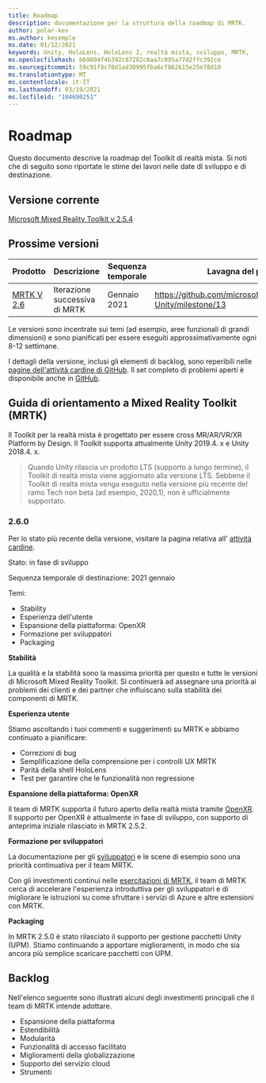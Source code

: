 ```yaml
---
title: Roadmap
description: documentazione per la struttura della roadmap di MRTK.
author: polar-kev
ms.author: kesemple
ms.date: 01/12/2021
keywords: Unity, HoloLens, HoloLens 2, realtà mista, sviluppo, MRTK,
ms.openlocfilehash: b69894f4b392c87282c6aa7c095a77d2ffc392ce
ms.sourcegitcommit: 59c91f8c70d1ad30995fba6cf862615e25e78d10
ms.translationtype: MT
ms.contentlocale: it-IT
ms.lasthandoff: 03/19/2021
ms.locfileid: "104690251"
---
```

# <a name="roadmap"></a>Roadmap

Questo documento descrive la roadmap del Toolkit di realtà mista. Si noti che di seguito sono riportate le stime dei lavori nelle date di sviluppo e di destinazione.

## <a name="current-release"></a>Versione corrente

[Microsoft Mixed Reality Toolkit v 2.5.4](https://github.com/Microsoft/MixedRealityToolkit-Unity/releases/tag/v2.5.4)

## <a name="upcoming-releases"></a>Prossime versioni

| Prodotto | Descrizione | Sequenza temporale | Lavagna del progetto |
| --- | --- | --- | --- |
| [MRTK V 2.6](#260) | Iterazione successiva di MRTK | Gennaio 2021 | https://github.com/microsoft/MixedRealityToolkit-Unity/milestone/13 |

Le versioni sono incentrate sui temi (ad esempio, aree funzionali di grandi dimensioni) e sono pianificati per essere eseguiti approssimativamente ogni 8-12 settimane.

I dettagli della versione, inclusi gli elementi di backlog, sono reperibili nelle [pagine dell'attività cardine di GitHub](https://github.com/Microsoft/MixedRealityToolkit-Unity/milestones). Il set completo di problemi aperti è disponibile anche in [GitHub](https://github.com/microsoft/MixedRealityToolkit-Unity/issues).

## <a name="mixed-reality-toolkit-mrtk-roadmap"></a>Guida di orientamento a Mixed Reality Toolkit (MRTK)

Il Toolkit per la realtà mista è progettato per essere cross MR/AR/VR/XR Platform by Design. Il Toolkit supporta attualmente Unity 2019.4. x e Unity 2018.4. x.

> Quando Unity rilascia un prodotto LTS (supporto a lungo termine), il Toolkit di realtà mista viene aggiornato alla versione LTS. Sebbene il Toolkit di realtà mista venga eseguito nella versione più recente del ramo Tech non beta (ad esempio, 2020,1), non è ufficialmente supportato.

### <a name="260"></a>2.6.0

Per lo stato più recente della versione, visitare la pagina relativa all' [attività cardine]( https://github.com/microsoft/MixedRealityToolkit-Unity/milestone/13).

Stato: in fase di sviluppo

Sequenza temporale di destinazione: 2021 gennaio

Temi:

- Stability
- Esperienza dell'utente
- Espansione della piattaforma: OpenXR
- Formazione per sviluppatori
- Packaging

**Stabilità**

La qualità e la stabilità sono la massima priorità per questo e tutte le versioni di Microsoft Mixed Reality Toolkit. Si continuerà ad assegnare una priorità ai problemi dei clienti e dei partner che influiscano sulla stabilità dei componenti di MRTK.

**Esperienza utente**

Stiamo ascoltando i tuoi commenti e suggerimenti su MRTK e abbiamo continuato a pianificare:

- Correzioni di bug
- Semplificazione della comprensione per i controlli UX MRTK
- Parità della shell HoloLens
- Test per garantire che le funzionalità non regressione

**Espansione della piattaforma: OpenXR**

Il team di MRTK supporta il futuro aperto della realtà mista tramite [OpenXR](https://techcommunity.microsoft.com/t5/mixed-reality-blog/moving-forward-to-openxr/ba-p/1825672). Il supporto per OpenXR è attualmente in fase di sviluppo, con supporto di anteprima iniziale rilasciato in MRTK 2.5.2.

**Formazione per sviluppatori**

La documentazione per gli [sviluppatori](https://microsoft.github.io/MixedRealityToolkit-Unity) e le scene di esempio sono una priorità continuativa per il team MRTK.

Con gli investimenti continui nelle [esercitazioni di MRTK](https://docs.microsoft.com/windows/mixed-reality/develop/unity/tutorials), il team di MRTK cerca di accelerare l'esperienza introduttiva per gli sviluppatori e di migliorare le istruzioni su come sfruttare i servizi di Azure e altre estensioni con MRTK.

**Packaging**

In MRTK 2.5.0 è stato rilasciato il supporto per gestione pacchetti Unity (UPM). Stiamo continuando a apportare miglioramenti, in modo che sia ancora più semplice scaricare pacchetti con UPM.

## <a name="backlog"></a>Backlog

Nell'elenco seguente sono illustrati alcuni degli investimenti principali che il team di MRTK intende adottare.

- Espansione della piattaforma
- Estendibilità
- Modularità
- Funzionalità di accesso facilitato
- Miglioramenti della globalizzazione
- Supporto del servizio cloud
- Strumenti

